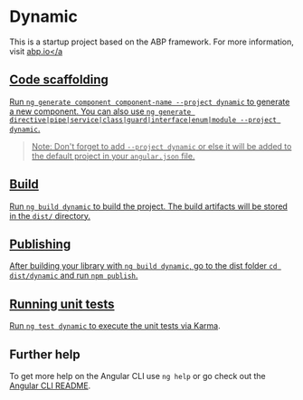 # Dynamic

This is a startup project based on the ABP framework. For more information, visit <a href="https://abp.io/" target="_blank">abp.io</a

## Code scaffolding

Run `ng generate component component-name --project dynamic` to generate a new component. You can also use `ng generate directive|pipe|service|class|guard|interface|enum|module --project dynamic`.
> Note: Don't forget to add `--project dynamic` or else it will be added to the default project in your `angular.json` file. 

## Build

Run `ng build dynamic` to build the project. The build artifacts will be stored in the `dist/` directory.

## Publishing

After building your library with `ng build dynamic`, go to the dist folder `cd dist/dynamic` and run `npm publish`.

## Running unit tests

Run `ng test dynamic` to execute the unit tests via [Karma](https://karma-runner.github.io).

## Further help

To get more help on the Angular CLI use `ng help` or go check out the [Angular CLI README](https://github.com/angular/angular-cli/blob/master/README.md).
